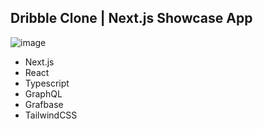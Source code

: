 ## Dribble Clone | Next.js Showcase App
![image](https://github.com/kmorales13/nextjs-13-showcase/assets/32549527/3bda7340-9304-4d5f-bcb9-21f43567db83)

- Next.js
- React
- Typescript
- GraphQL
- Grafbase
- TailwindCSS